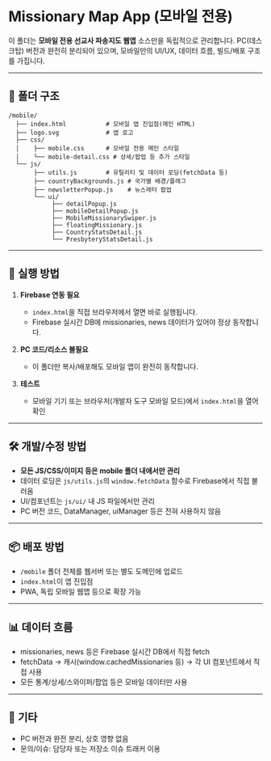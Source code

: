 # Missionary Map App (모바일 전용)

이 폴더는 **모바일 전용 선교사 파송지도 웹앱** 소스만을 독립적으로 관리합니다. PC(데스크탑) 버전과 완전히 분리되어 있으며, 모바일만의 UI/UX, 데이터 흐름, 빌드/배포 구조를 가집니다.

---

## 📁 폴더 구조

```
/mobile/
  ├── index.html           # 모바일 앱 진입점(메인 HTML)
  ├── logo.svg             # 앱 로고
  ├── css/
  │    ├── mobile.css      # 모바일 전용 메인 스타일
  │    └── mobile-detail.css # 상세/팝업 등 추가 스타일
  └── js/
       ├── utils.js        # 유틸리티 및 데이터 로딩(fetchData 등)
       ├── countryBackgrounds.js # 국가별 배경/플래그
       ├── newsletterPopup.js    # 뉴스레터 팝업
       └── ui/
            ├── detailPopup.js
            ├── mobileDetailPopup.js
            ├── MobileMissionarySwiper.js
            ├── floatingMissionary.js
            ├── CountryStatsDetail.js
            └── PresbyteryStatsDetail.js
```

---

## 🚀 실행 방법

1. **Firebase 연동 필요**
   - `index.html`을 직접 브라우저에서 열면 바로 실행됩니다.
   - Firebase 실시간 DB에 missionaries, news 데이터가 있어야 정상 동작합니다.

2. **PC 코드/리소스 불필요**
   - 이 폴더만 복사/배포해도 모바일 앱이 완전히 동작합니다.

3. **테스트**
   - 모바일 기기 또는 브라우저(개발자 도구 모바일 모드)에서 `index.html`을 열어 확인

---

## 🛠️ 개발/수정 방법

- **모든 JS/CSS/이미지 등은 mobile 폴더 내에서만 관리**
- 데이터 로딩은 `js/utils.js`의 `window.fetchData` 함수로 Firebase에서 직접 불러옴
- UI/컴포넌트는 `js/ui/` 내 JS 파일에서만 관리
- PC 버전 코드, DataManager, uiManager 등은 전혀 사용하지 않음

---

## 📦 배포 방법

- `/mobile` 폴더 전체를 웹서버 또는 별도 도메인에 업로드
- `index.html`이 앱 진입점
- PWA, 독립 모바일 웹앱 등으로 확장 가능

---

## 📊 데이터 흐름

- missionaries, news 등은 Firebase 실시간 DB에서 직접 fetch
- fetchData → 캐시(window.cachedMissionaries 등) → 각 UI 컴포넌트에서 직접 사용
- 모든 통계/상세/스와이퍼/팝업 등은 모바일 데이터만 사용

---

## 📝 기타

- PC 버전과 완전 분리, 상호 영향 없음
- 문의/이슈: 담당자 또는 저장소 이슈 트래커 이용 